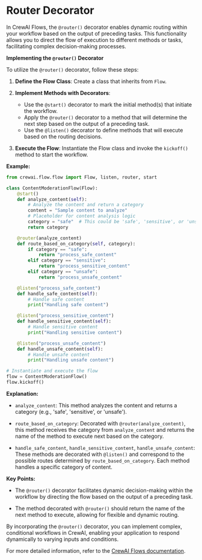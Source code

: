 # Router Decorator

In CrewAI Flows, the `@router()` decorator enables dynamic routing within your workflow based on the output of preceding tasks. This functionality allows you to direct the flow of execution to different methods or tasks, facilitating complex decision-making processes.

**Implementing the `@router()` Decorator**

To utilize the `@router()` decorator, follow these steps:

1. **Define the Flow Class**: Create a class that inherits from `Flow`.

2. **Implement Methods with Decorators**:
   - Use the `@start()` decorator to mark the initial method(s) that initiate the workflow.
   - Apply the `@router()` decorator to a method that will determine the next step based on the output of a preceding task.
   - Use the `@listen()` decorator to define methods that will execute based on the routing decisions.

3. **Execute the Flow**: Instantiate the Flow class and invoke the `kickoff()` method to start the workflow.

**Example:**

```python
from crewai.flow.flow import Flow, listen, router, start

class ContentModerationFlow(Flow):
    @start()
    def analyze_content(self):
        # Analyze the content and return a category
        content = "Sample content to analyze"
        # Placeholder for content analysis logic
        category = "safe"  # This could be 'safe', 'sensitive', or 'unsafe'
        return category

    @router(analyze_content)
    def route_based_on_category(self, category):
        if category == "safe":
            return "process_safe_content"
        elif category == "sensitive":
            return "process_sensitive_content"
        elif category == "unsafe":
            return "process_unsafe_content"

    @listen("process_safe_content")
    def handle_safe_content(self):
        # Handle safe content
        print("Handling safe content")

    @listen("process_sensitive_content")
    def handle_sensitive_content(self):
        # Handle sensitive content
        print("Handling sensitive content")

    @listen("process_unsafe_content")
    def handle_unsafe_content(self):
        # Handle unsafe content
        print("Handling unsafe content")

# Instantiate and execute the flow
flow = ContentModerationFlow()
flow.kickoff()
```

**Explanation:**

- `analyze_content`: This method analyzes the content and returns a category (e.g., 'safe', 'sensitive', or 'unsafe').

- `route_based_on_category`: Decorated with `@router(analyze_content)`, this method receives the category from `analyze_content` and returns the name of the method to execute next based on the category.

- `handle_safe_content`, `handle_sensitive_content`, `handle_unsafe_content`: These methods are decorated with `@listen()` and correspond to the possible routes determined by `route_based_on_category`. Each method handles a specific category of content.

**Key Points:**

- The `@router()` decorator facilitates dynamic decision-making within the workflow by directing the flow based on the output of a preceding task.

- The method decorated with `@router()` should return the name of the next method to execute, allowing for flexible and dynamic routing.

By incorporating the `@router()` decorator, you can implement complex, conditional workflows in CrewAI, enabling your application to respond dynamically to varying inputs and conditions.

For more detailed information, refer to the [CrewAI Flows documentation](https://docs.crewai.com/concepts/flows). 